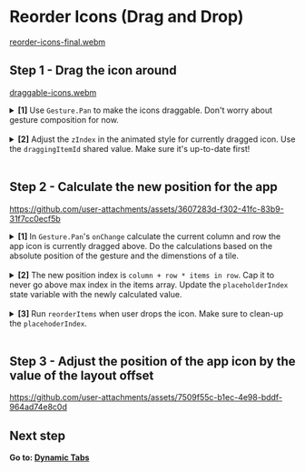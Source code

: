 # Reorder Icons (Drag and Drop)

[reorder-icons-final.webm](https://github.com/user-attachments/assets/a6286f11-af9d-4df1-a3e8-e02bc0601eb1)

## Step 1 - Drag the icon around

[draggable-icons.webm](https://github.com/user-attachments/assets/874bb8c2-378a-4bd5-88e3-bebdbcba5e09)

<details>
<summary>
  <b>[1]</b> Use <code>Gesture.Pan</code> to make the icons draggable. Don't worry about gesture composition for now.
</summary>

```tsx
const offsetX = useSharedValue<number>(0);
const offsetY = useSharedValue<number>(0);

const pan = Gesture.Pan()
  .onChange((e) => {
    offsetX.value += e.changeX;
    offsetY.value += e.changeY;
  })
  .onFinalize(() => {
    offsetX.value = 0;
    offsetY.value = 0;
  });

const draggingStyle = useAnimatedStyle(() => {
  return {
    transform: [
      { translateX: offsetX.value },
      { translateY: offsetY.value }
    ],
  };
});

  return (
    <GestureDetector gesture={pan}>
      <Animated.View
        style={[
          {/* ... */}
          draggingStyle,
        ]}
      >
        {children}
      </Animated.View>
    </GestureDetector>
  );
```

</details>
<br />

<details>
<summary>
  <b>[2]</b> Adjust the <code>zIndex</code> in the animated style for currently dragged icon. Use the <code>draggingItemId</code> shared value. Make sure it's up-to-date first!
</summary>

```jsx
const pan = Gesture.Pan()
  .onBegin(() => {
    draggingItemId.value = id; // <-- here
  })
  .onChange((e) => {
    offsetX.value += e.changeX;
    offsetY.value += e.changeY;
  })
  .onFinalize(() => {
    offsetX.value = 0;
    offsetY.value = 0;
    draggingItemId.value = null; // <-- here
  });

const draggingStyle = useAnimatedStyle(() => {
  return {
    transform: [{ translateX: offsetX.value }, { translateY: offsetY.value }],
    zIndex: draggingItemId.value === id ? 1 : 0, // <-- here
  };
});
```

</details>
<br />

## Step 2 - Calculate the new position for the app



https://github.com/user-attachments/assets/3607283d-f302-41fc-83b9-31f7cc0ecf5b



<details>
<summary>
  <b>[1]</b> In <code>Gesture.Pan</code>'s <code>onChange</code> calculate the current column and row the app icon is currently dragged above. Do the calculations based on the absolute position of the gesture and the dimenstions of a tile.
</summary>

```tsx
  const pan = Gesture.Pan()
    // ...
    .onChange((e) => {
      if (!tileDimension) {
        return;
      }
      const column = Math.floor(
        e.absoluteX / (tileDimension.width + layout.gap)
      );
      const row = Math.floor(e.absoluteY / (tileDimension.height + layout.gap));
      // ...
    }
```

</details>
<br />

<details>
<summary>
  <b>[2]</b> The new position index is <code>column + row * items in row</code>. Cap it to never go above max index in the items array. Update the <code>placeholderIndex</code> state variable with the newly calculated value. 
</summary>

```tsx
  const pan = Gesture.Pan()
    // ..
    .onChange((e) => {
      // ...
      const newPlaceholderIndex = Math.min(
        column + row * layout.itemsInRowCount,
        apps.length
      );

      runOnJS(setPlaceholderIndex)(newPlaceholderIndex);
    }
```

</details>
<br />

<details>
<summary>
  <b>[3]</b> Run <code>reorderItems</code> when user drops the icon. Make sure to clean-up the <code>placehoderIndex</code>.
</summary>

```tsx
const pan = Gesture.Pan()
  // ...
  .onFinalize(() => {
    // ...
    runOnJS(reorderItems)();

    runOnJS(setPlaceholderIndex)(null);
  });
```

</details>
<br />

## Step 3 - Adjust the position of the app icon by the value of the layout offset


https://github.com/user-attachments/assets/7509f55c-b1ec-4e98-bddf-964ad74e8c0d


## Next step

**Go to: [Dynamic Tabs](../DynamicTabs/)**
